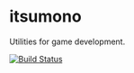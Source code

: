 itsumono
========

Utilities for game development.

[![Build Status](https://travis-ci.org/agersant/itsumono.png?branch=master)](https://travis-ci.org/agersant/itsumono)
